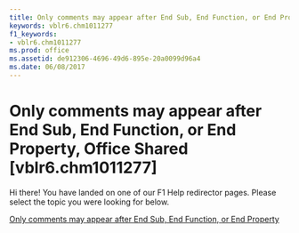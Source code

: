 ```yaml
---
title: Only comments may appear after End Sub, End Function, or End Property, Office Shared [vblr6.chm1011277]
keywords: vblr6.chm1011277
f1_keywords:
- vblr6.chm1011277
ms.prod: office
ms.assetid: de912306-4696-49d6-895e-20a0099d96a4
ms.date: 06/08/2017
---
```



# Only comments may appear after End Sub, End Function, or End Property, Office Shared [vblr6.chm1011277]

Hi there! You have landed on one of our F1 Help redirector pages. Please select the topic you were looking for below.

[Only comments may appear after End Sub, End Function, or End Property](http://msdn.microsoft.com/library/6268c6e6-1bd6-d7f8-50e3-a749bb578bcf%28Office.15%29.aspx)

